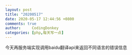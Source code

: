 ```yaml
---
layout: post
title: "20200517"
date: 2020-05-17 12:44:56 +0800
comments: true
author:     CodingDonkey
categories: [php,每天写一点]
---
```


今天再服务端实现调用baidu翻译api来返回不同语言的错误信息
